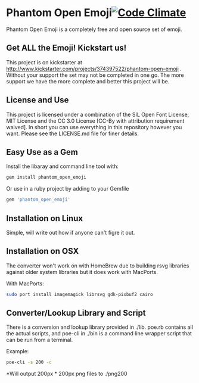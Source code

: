 Phantom Open Emoji[![Code Climate](https://codeclimate.com/github/Genshin/PhantomOpenEmoji.png)](https://codeclimate.com/github/Genshin/PhantomOpenEmoji)
==================
Phantom Open Emoji is a completely free and open source set of emoji.

Get ALL the Emoji! Kickstart us!
--------------------------------
This project is on kickstarter at http://www.kickstarter.com/projects/374397522/phantom-open-emoji .
Without your support the set may not be completed in one go. The more support we have the more complete and better this project will be.

License and Use
---------------

This project is licensed under a combination of the SIL Open Font License, MIT License and the CC 3.0 License [CC-By with attribution requirement waived]. In short you can use everything in this repository however you want. Please see the LICENSE.md file for finer details.

Easy Use as a Gem
-----------------
Install the libaray and command line tool with:

```bash
gem install phantom_open_emoji
```

Or use in a ruby project by adding to your Gemfile
```ruby
gem 'phantom_open_emoji'
```

Installation on Linux
---------------------
Simple, will write out how if anyone can't figre it out.

Installation on OSX
-------------------
The converter won't work on with HomeBrew due to building rsvg libraries against older system libraries but it does work with MacPorts.

With MacPorts:
```bash
sudo port install imagemagick librsvg gdk-pixbuf2 cairo
```

Converter/Lookup Library and Script
-----------------------------------
There is a conversion and lookup library provided in ./lib. poe.rb contains all the actual scripts, and poe-cli in ./bin is a command line wrapper script that can be run from a terminal.

Example:
```bash
poe-cli -s 200 -c
```
*Will output 200px * 200px png files to ./png200
